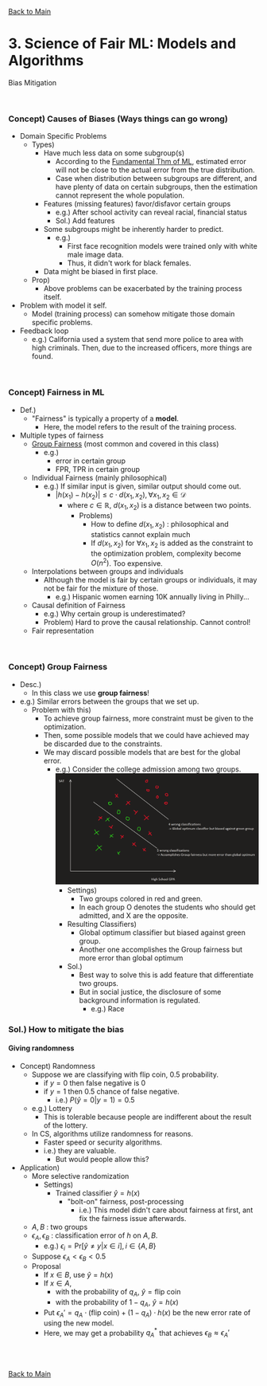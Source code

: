 [Back to Main](../main.md)

# 3. Science of Fair ML: Models and Algorithms
Bias Mitigation

<br>

### Concept) Causes of Biases (Ways things can go wrong)
- Domain Specific Problems
  - Types)
    - Have much less data on some subgroup(s)
      - According to the [Fundamental Thm of ML](01.md#thm-fundamental-theorem-of-machine-learning), estimated error will not be close to the actual error from the true distribution.
      - Case when distribution between subgroups are different, and have plenty of data on certain subgroups, then the estimation cannot represent the whole population.
    - Features (missing features) favor/disfavor certain groups
      - e.g.) After school activity can reveal racial, financial status
      - Sol.) Add features
    - Some subgroups might be inherently harder to predict.
      - e.g.) 
        - First face recognition models were trained only with white male image data. 
        - Thus, it didn't work for black females.
    - Data might be biased in first place.
  - Prop)
    - Above problems can be exacerbated by the training process itself.
- Problem with model it self.
  - Model (training process) can somehow mitigate those domain specific problems.
- Feedback loop
  - e.g.) California used a system that send more police to area with high criminals. Then, due to the increased officers, more things are found.

<br>

### Concept) Fairness in ML
- Def.)
  - "Fairness" is typically a property of a **model**.
    - Here, the model refers to the result of the training process.
- Multiple types of fairness
  - [Group Fairness](#concept-group-fairness) (most common and covered in this class)
    - e.g.)
      - error in certain group
      - FPR, TPR in certain group
  - Individual Fairness (mainly philosophical)
    - e.g.) If similar input is given, similar output should come out.
      - $`\vert h(x_1) - h(x_2) \vert \le c\cdot d(x_1, x_2), \forall x_1,x_2\in\mathcal{D}`$
        - where $`c\in\mathbb{R}`$, $`d(x_1, x_2)`$ is a distance between two points.
          - Problems)
            - How to define $`d(x_1, x_2)`$ : philosophical and statistics cannot explain much
            - If $`d(x_1, x_2)`$ for $`\forall x_1, x_2`$ is added as the constraint to the optimization problem, complexity become $`O(n^2)`$. Too expensive.
  - Interpolations between groups and individuals
    - Although the model is fair by certain groups or individuals, it may not be fair for the mixture of those.
      - e.g.) Hispanic women earning 10K annually living in Philly...
  - Causal definition of Fairness
    - e.g.) Why certain group is underestimated?
    - Problem) Hard to prove the causal relationship. Cannot control!
  - Fair representation

<br>

### Concept) Group Fairness
- Desc.)
  - In this class we use **group fairness**!
- e.g.) Similar errors between the groups that we set up.
  - Problem with this)
    - To achieve group fairness, more constraint must be given to the optimization.
    - Then, some possible models that we could have achieved may be discarded due to the constraints.
    - We may discard possible models that are best for the global error.
      - e.g.) Consider the college admission among two groups.   
        ![](../images/03_001.png)
        - Settings)
          - Two groups colored in red and green.
          - In each group O denotes the students who should get admitted, and X are the opposite.
        - Resulting Classifiers)
          - Global optimum classifier but biased against green group.
          - Another one accomplishes the Group fairness but more error than global optimum
        - Sol.)
          - Best way to solve this is add feature that differentiate two groups.
          - But in social justice, the disclosure of some background information is regulated.
            - e.g.) Race

### Sol.) How to mitigate the bias
#### Giving randomness
- Concept) Randomness
  - Suppose we are classifying with flip coin, 0.5 probability.
    - if $`y=0`$ then false negative is 0
    - if $`y=1`$ then 0.5 chance of false negative.
      - i.e.) $`P(\hat{y}=0\vert y=1) =0.5`$
  - e.g.) Lottery
    - This is tolerable because people are indifferent about the result of the lottery.
  - In CS, algorithms utilize randomness for reasons.
    - Faster speed or security algorithms.
    - i.e.) they are valuable.
      - But would people allow this?
- Application) 
  - More selective randomization
    - Settings)
      - Trained classifier $`\hat{y} = h(x)`$
        - "bolt-on" fairness, post-processing 
          - i.e.) This model didn't care about fairness at first, ant fix the fairness issue afterwards.
  - $`A, B`$ : two groups
  - $`\epsilon_A, \epsilon_B`$ : classification error of $`h`$ on $`A,B`$.
    - e.g.) $`\epsilon_i = \text{Pr}[\hat{y}\ne y \vert x\in i], i\in\{A,B\}`$
  - Suppose $`\epsilon_A \lt \epsilon_B \lt 0.5`$
  - Proposal
    - If $`x\in B`$, use $`\hat{y} = h(x)`$
    - If $`x\in A`$, 
      - with the probability of $`q_A`$, $`\hat{y} = \text{flip coin}`$
      - with the probability of $`1-q_A`$, $`\hat{y} = h(x)`$
    - Put $`\epsilon_A' = q_A \cdot (\text{flip coin}) + (1-q_A) \cdot h(x)`$ be the new error rate of using the new model.
    - Here, we may get a probability $`q_A^*`$ that achieves $`\epsilon_B \approx \epsilon_A'`$


<br><br>

[Back to Main](../main.md)
